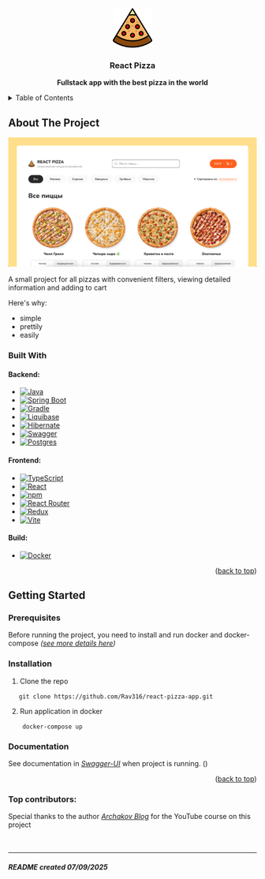 <a id="readme-top"></a>
<br />
<div align="center">
  <a href="https://github.com/othneildrew/Best-README-Template">
    <img src="readme/project-logo.svg" alt="Logo" width="80" height="80">
  </a>

<h3 align="center">React Pizza</h3>

  <p align="center">
    <strong>Fullstack app with the best pizza in the world</strong>
    </p>
</div>



<!-- TABLE OF CONTENTS -->
<details>
  <summary>Table of Contents</summary>
  <ol>
    <li>
      <a href="#about-the-project">About The Project</a>
      <ul>
        <li><a href="#built-with">Built With</a></li>
      </ul>
    </li>
    <li>
      <a href="#getting-started">Getting Started</a>
      <ul>
        <li><a href="#prerequisites">Prerequisites</a></li>
        <li><a href="#installation">Installation</a></li>
      </ul>
    </li>
  </ol>
</details>



<!-- ABOUT THE PROJECT -->
## About The Project

![Product Name Screen Shot](/readme/project-screen.png)


A small project for all pizzas with convenient filters, viewing detailed information and adding to cart

Here's why:
* simple
* prettily
* easily


### Built With

#### Backend:
* 	[![Java](https://img.shields.io/badge/Java-%23ED8B00.svg?logo=openjdk&logoColor=white)](#)
* [![Spring Boot](https://img.shields.io/badge/Spring%20Boot-6DB33F?logo=springboot&logoColor=fff)](#)
* [![Gradle](https://img.shields.io/badge/-Gradle-02303A?style=flat&logo=gradle&logoColor=white)](#)
* [![Liquibase](https://img.shields.io/badge/-Liquibase-2962FF?style=flat&logo=liquibase&logoColor=white)](#)
* [![Hibernate](https://img.shields.io/badge/Hibernate-59666C?logo=hibernate&logoColor=fff)](#)
* [![Swagger](https://img.shields.io/badge/-Swagger-85EA2D?style=flat&logo=swagger&logoColor=white)](#)
* [![Postgres](https://img.shields.io/badge/Postgres-%23316192.svg?logo=postgresql&logoColor=white)](#)

#### Frontend:
* [![TypeScript](https://img.shields.io/badge/TypeScript-3178C6?logo=typescript&logoColor=fff)](#)
* [![React](https://img.shields.io/badge/React-%2320232a.svg?logo=react&logoColor=%2361DAFB)](#)
* [![npm](https://img.shields.io/badge/npm-CB3837?logo=npm&logoColor=fff)](#)
* [![React Router](https://img.shields.io/badge/React_Router-CA4245?logo=react-router&logoColor=white)](#)
* [![Redux](https://img.shields.io/badge/Redux-764ABC?logo=redux&logoColor=fff)](#)
* [![Vite](https://img.shields.io/badge/Vite-646CFF?logo=vite&logoColor=fff)](#)

#### Build:
* [![Docker](https://img.shields.io/badge/Docker-2496ED?logo=docker&logoColor=fff)](#)


<p align="right">(<a href="#readme-top">back to top</a>)</p>



<!-- GETTING STARTED -->
## Getting Started

### Prerequisites

Before running the project, you need to install and run docker and docker-compose _([see more details here](https://docs.docker.com/engine/install/))_

### Installation

1. Clone the repo
```shell
   git clone https://github.com/Rav316/react-pizza-app.git
```
2. Run application in docker
```shell
    docker-compose up
```

### Documentation

See documentation in _[Swagger-UI](http://localhost:8080/swagger-ui/index.html)_ when project is running. ()

<p align="right">(<a href="#readme-top">back to top</a>)</p>

### Top contributors:

Special thanks to the author _[Archakov Blog](https://github.com/Archakov06)_ for the YouTube course on this project
<br>
<br>
<br>
<hr>

##### README created 07/09/2025